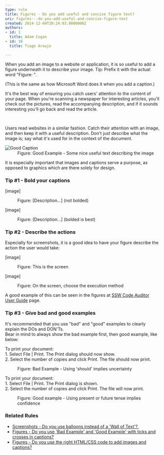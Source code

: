 ```yaml
---
type: rule
title: Figures - Do you add useful and concise figure text?
uri: figures---do-you-add-useful-and-concise-figure-text
created: 2014-12-04T20:24:03.0000000Z
authors:
- id: 1
  title: Adam Cogan
- id: 16
  title: Tiago Araujo

---
```




<span class='intro'> <p>When you add an image to a website or application, it is so useful to add a figure underneath it to describe your image. Tip&#58; Prefix it with the actual word &quot;Figure&#58; &quot;. <br></p><p>(This is the same as how Microsoft Word does it when you add a caption.)<br></p><p>It's the best way of ensuring you catch users' attention to the content of your page. When you're scanning a newspaper for interesting articles, you'll check out the pictures, read the accompanying description, and if it sounds interesting you'll go back and read the article​.</p> ​<br> </span>

<p>Users read websites in a similar fashion. Catch their attention with an image, and then keep it with a useful description. Don't just describe what the image is; say what it's used for in the context of the document. <br></p><dl class="goodImage"><dt><img src="/PublishingImages/good-caption.jpg" alt="Good Caption" /></dt><dd>Figure&#58; Good Example - Some nice useful text describing the image<br></dd></dl><p>It is especially important that images and captions serve a purpose, as opposed to graphics which are there solely for design.&#160;<br></p><h3 class="ssw15-rteElement-H3">Tip #1 - Bold your captions<br></h3><p class="ssw15-rteElement-GreyBox">[image]<br></p><div><dd class="ssw15-rteElement-FigureBad"> <span style="font-weight&#58;normal;">Figure&#58; [Description…] (not bolded)</span></dd><p class="ssw15-rteElement-GreyBox">[image]<br></p></div><div><dd class="ssw15-rteElement-FigureGood">Figure&#58; [Description…] (bolded is best)<br></dd><div><h3>Tip #2 - Describe the actions&#160;<br></h3>Especially for screenshots, it is a good idea to have your figure&#160;describe&#160;the action the user would take&#58;<br></div><p class="ssw15-rteElement-GreyBox">[image]<br></p></div><div><dd class="ssw15-rteElement-FigureBad"> Figure&#58; This is the&#160;screen</dd><p class="ssw15-rteElement-GreyBox">[image]</p></div><div><dd class="ssw15-rteElement-FigureGood"> Figure&#58; On the&#160;screen, choose the execution method</dd><p></p><div><div aria-labelledby="ctl00_PlaceHolderMain_ContentTop_label" style="display&#58;inline;"><p class="ssw15-rteElement-P">A good example of this&#160;can be seen in&#160;the figures at&#160;<a href="https&#58;//www.ssw.com.au/ssw/CodeAuditor/UserGuide.aspx">SSW Code Auditor User Guide</a>&#160;page.&#160; <br></p><h3>Tip #3 - Give bad and good examples&#160;</h3><p>It's recommended that you use &quot;bad&quot; and &quot;good&quot; examples to clearly explain the DOs and DON'Ts.<br>Bear in mind to always show the bad example first, then good example, like below&#58;<br></p></div></div><div><div aria-labelledby="ctl00_PlaceHolderMain_Content_label" style="display&#58;inline;"><p class="ssw15-rteElement-GreyBox">To print your document&#58;<br>1. Select File | Print. The Print dialog&#160;<span class="ssw15-rteStyle-Highlight">should</span>&#160;now show.<br>2. Select the number of copies and click Print. The file&#160;<span class="ssw15-rteStyle-Highlight">should</span>&#160;now print.</p><dd class="ssw15-rteElement-FigureBad">Figure&#58; Bad Example - Using 'should' implies uncertainty</dd><p class="ssw15-rteElement-GreyBox">To print your document&#58;&#160;<br>1. Select File | Print. The Print dialog&#160;<span class="ssw15-rteStyle-Highlight">is shown</span>.<br>2. Select the number of copies and click Print. The file&#160;<span class="ssw15-rteStyle-Highlight">will</span>&#160;now print.<br></p><dd class="ssw15-rteElement-FigureGood">Figure&#58;&#160;Good example - Using present or future tense implies confidence <br></dd></div></div><h3 class="ssw15-rteElement-H3">Related Rules<br></h3><ul><li><a href="/_layouts/15/FIXUPREDIRECT.ASPX?WebId=3dfc0e07-e23a-4cbb-aac2-e778b71166a2&amp;TermSetId=07da3ddf-0924-4cd2-a6d4-a4809ae20160&amp;TermId=02a131ff-813e-4cfc-8012-51959b6edc15">Screenshots - Do you use balloons instead of a 'Wall of Text'?&#160;</a><br></li><li><a href="/_layouts/15/FIXUPREDIRECT.ASPX?WebId=3dfc0e07-e23a-4cbb-aac2-e778b71166a2&amp;TermSetId=07da3ddf-0924-4cd2-a6d4-a4809ae20160&amp;TermId=09070992-59f9-4972-a978-1cce62e52fb3">Figures - Do you use 'Bad Example' and 'Good Example' with ticks and crosses in captions? </a><br></li><li><a href="/_layouts/15/FIXUPREDIRECT.ASPX?WebId=3dfc0e07-e23a-4cbb-aac2-e778b71166a2&amp;TermSetId=07da3ddf-0924-4cd2-a6d4-a4809ae20160&amp;TermId=be0045bf-b30c-4ff7-8c5b-f418b3a1b892">Figures - Do you use the right HTML/CSS code to add images and captions? </a><br></li></ul></div>


